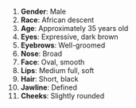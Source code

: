 1. **Gender**: Male
2. **Race**: African descent
3. **Age**: Approximately 35 years old
4. **Eyes**: Expressive, dark brown
5. **Eyebrows**: Well-groomed
6. **Nose**: Broad
7. **Face**: Oval, smooth
8. **Lips**: Medium full, soft
9. **Hair**: Short, black
10. **Jawline**: Defined
11. **Cheeks**: Slightly rounded